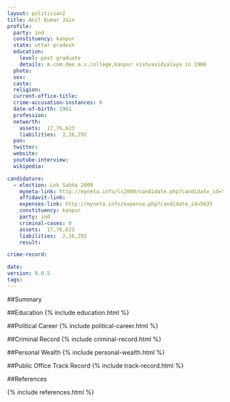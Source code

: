 ```yaml
---
layout: politician2
title: Anil Kumar Jain
profile: 
  party: ind
  constituency: kanpur
  state: uttar pradesh
  education: 
    level: post graduate
    details: m.com.dee.a.v.college,kanpur vishvavidyalaya in 1980
  photo: 
  sex: 
  caste: 
  religion: 
  current-office-title: 
  crime-accusation-instances: 0
  date-of-birth: 1961
  profession: 
  networth: 
    assets:  17,76,623
    liabilities:  2,16,292
  pan: 
  twitter: 
  website: 
  youtube-interview: 
  wikipedia: 

candidature: 
  - election: Lok Sabha 2009
    myneta-link: http://myneta.info/ls2009/candidate.php?candidate_id=5635
    affidavit-link: 
    expenses-link: http://myneta.info/expense.php?candidate_id=5635
    constituency: kanpur 
    party: ind
    criminal-cases: 0
    assets:  17,76,623
    liabilities:  2,16,292
    result:  

crime-record: 

date: 
version: 0.0.5
tags: 
---
```

##Summary


##Education
{% include education.html %}


##Political Career
{% include political-career.html %}


##Criminal Record
{% include criminal-record.html %}


##Personal Wealth
{% include personal-wealth.html %}


##Public Office Track Record
{% include track-record.html %}


##References


{% include references.html %}